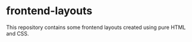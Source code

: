 # frontend-layouts

This repository contains some frontend layouts created using pure HTML and CSS.
